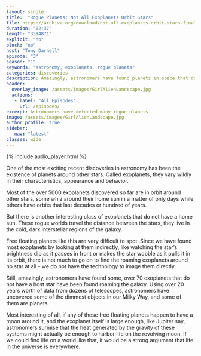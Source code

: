 ```yaml
---
layout: single
title:  "Rogue Planets: Not All Exoplanets Orbit Stars"
file: https://archive.org/download/not-all-exoplanets-orbit-stars-final/NotAllExoplanetsOrbitStars_final.mp3
duration: "02:37"
length: "3394871"
explicit: "no"
block: "no"
host: "Tony Darnell"
episode: "3"
season: "1"
keywords: "astronomy, exoplanets, rogue planets"
categories: discoveries
description: Amazingly, astronomers have found planets in space that do not have a host star.
header:
  overlay_image: /assets/images/GirlAlienLandscape.jpg
  actions:
   - label: "All Episodes"
     url: /episodes/
excerpt: Astronomers have detected many rogue planets
image: /assets/images/GirlAlienLandscape.jpg
author_profile: true
sidebar: 
   nav: "latest"
classes: wide
---
```


{% include audio_player.html %} 

One of the most exciting recent discoveries in astronomy has been the existence of planets around other stars.  Called exoplanets, they vary wildly in their characteristics, appearance and behavior.

Most of the over 5000 exoplanets discovered so far are in orbit around other stars, some whiz around their home sun in a matter of only days while others have orbits that last decades or hundred of years.

But there is another interesting class of exoplanets that do not have a home sun.  These rogue worlds travel the distance between the stars, they live in the cold, dark interstellar regions of the galaxy.

Free floating planets like this are very difficult to spot.  Since we have found most exoplanets by looking at them indirectly, like watching the star’s brightness dip as it passes in front or makes the star wobble as it pulls it in its orbit, there is not much to go on to find the roaming exoplanets around no star at all - we do not have the technology to image them directly.

Still, amazingly, astronomers have found some, over 70 exoplanets that do not have a host star have been found roaming the galaxy.  Using over 20 years worth of data from dozens of telescopes, astronomers have uncovered some of the dimmest objects in our Milky Way, and some of them are planets.

Most interesting of all, if any of these free floating planets happen to have a moon around it, and the exoplanet itself is large enough, like Jupiter say, astronomers surmise that the heat generated by the gravity of these systems might actually be enough to harbor life on the revolving moon. If we could find life on a world like that, it would be a strong argument that life in the universe is everywhere.
